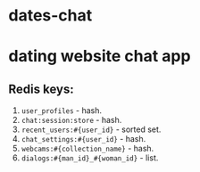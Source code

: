 dates-chat
=================

# dating website chat app

## Redis keys:

1. `user_profiles` - hash.
2. `chat:session:store` - hash.
3. `recent_users:#{user_id}` - sorted set.
4. `chat_settings:#{user_id}` - hash.
5. `webcams:#{collection_name}` - hash.
6. `dialogs:#{man_id}_#{woman_id}` - list.
